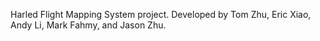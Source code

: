Harled Flight Mapping System project. Developed by Tom Zhu, Eric Xiao, Andy Li, Mark Fahmy, and Jason Zhu.